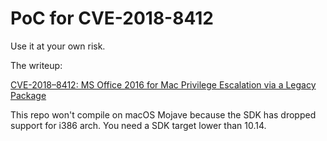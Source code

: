 # PoC for CVE-2018-8412

Use it at your own risk.

The writeup:

[CVE-2018–8412: MS Office 2016 for Mac Privilege Escalation via a Legacy Package](https://codecolor.ist/2018/08/22/cve-2018-8412-ms-office-2016-for-mac-privilege-escalation-via-a-legacy-package/)

This repo won't compile on macOS Mojave because the SDK has dropped support for i386 arch. You need a SDK target lower than 10.14.
